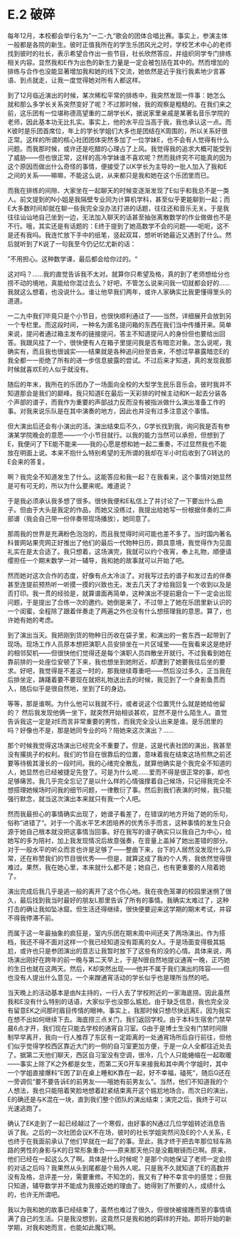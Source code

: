 # E.2 破碎

每年12月，本校都会举行名为”一二-九“歌会的团体合唱比赛。事实上，参演主体一般都是各院的新生。彼时正值我所在的学生乐团风光之时，学校艺术中心的老师找到彼时的社长，表示希望合作出一些节目，社长欣然答应，并组织同学专门排练相关内容。显然我和E作为出色的新生力量是一定会被包括在其中的。然而增加的排练与合作也没能显著增加我和她的线下交流，她依然是近乎我行我素地少言寡语、到点就走，让我一度觉得她对所有人都这样。

到了12月临近演出的时候，某次稀松平常的排练中，我突然发现一件事：她怎么就和那么多学长关系突然变好了呢？不过那时候，我的观察是粗糙的。在我们来之前，这乐团有一位堪称德高望重的二胡学长K，据说家里亲戚是某著名音乐学院的老师，因此基本功无比扎实。事实上，他的水平应当高于我，我也承认这一点。而K彼时是乐团首席位，年上的学长学姐们大多也是团结在K周围的，所以关系好很正常。这样的所谓的核心社团团体突然多加了一位学妹E，也不会有人觉得有什么问题。而我那时候，或许还是吃醋的心理占了上风。我觉得我的追求大概可能受到了威胁——但也很正常，这样的高冷学妹谁不喜欢呢？然而我终究不可能真的因为这个原因而做出什么奇怪的事情，便接受了以K学长为主导的一批人加入了我和E之间的关系——嘛嘛，不能这么说，从来都只是我和她在这个乐团里而已。

而我在排练的间隙、大家坐在一起聊天的时候变逐渐发现了E似乎和我总不是一类人。前文提到的N小姐是我隔壁专业同为计算机学科，甚至似乎更能聊到一起；而E大多数时间却就在聊一些我完全没办法打进的话题，往往还和音乐无关。于是我往往讪讪地自己坐到一边，无法加入聊天的话甚至抽张离散数学的作业做做也不是不行。哦，其实还是有话题的：E终于提到了她高数学不会的问题——呃呃，这不是还有我吗。我连忙放下手中的纸笔，竖起双耳，想听听她最近又遇到了什么。然后就听到了K说了一句我至今仍记忆尤新的话：

”不用担心。这种数学课，最后都会给你过的。“

这对吗？……我的直觉告诉我不太对。就算你只希望及格，真的到了老师想给分也捞不动的境地，真能给你混过去么？好吧，不管怎么说来问我一切就都会好的……我就这么想着，也没说什么。谁让他早我们两年，或许人家确实比我更懂得里头的道道。

一二九中我们毕竟只是个小节目，也很快顺利通过了——当然，详细展开会放到另一个专栏里。而这段时间，一种名为匿名提问箱的东西在我们当中传播开来。简单来说，提问者通过箱主发布的链接提问，答主不知道提问人的身份但也要给出回答。我跟风挂了一个，很快便有人在箱子里提问我是否有暗恋对象。怎么说呢，我确实有，而且我也很诚实——结果就是各种追问纷至沓来，不想过早暴露暗恋E的我全都一一拒绝了所有的进一步信息披露的尝试。不过后来才知道，真的发现我那时候就喜欢E的人似乎就没有。

随后的年末，我所在的乐团办了一场面向全校的大型学生民乐音乐会。彼时我并不知道那会是我们的巅峰。我只知道E在最后一天彩排的时候主动和K一起去分装各个声部的谱子，而我作为重要的声部战力反而没有被指派做什么演出准备工作的事。对我来说乐队是在其中演奏的地方，因此也并没有过多注意这个事情。

但大演出后还会有小演出的活。演出结束后不久，G学长找到我，询问我是否有参演某学院晚会的意愿——一个小节目就行。以我的能力当然可以承担，但想到了E，我便问了下E能不能来——我的心愿是想和她一起二重奏，不过显然我也不能放在明面上说。本来不抱什么特别希望的无所谓的我却在半小时后收到了G转达的E会来的答复。

啊？我完全不知道发生了什么。这能答应和我一起？在我看来，这个事情对她显然是可有可无的，所以为什么要来呢。难道说？

于是我必须承认我多想了很多。很快我便和E私信上了并讨论了一下要出什么曲子。但由于大头是我定的作品，而她又没练过，我提出给她写一份根据伴奏的二声部谱（我会自己带一份伴奏带现场播放），她同意了。

那周我的世界是充满粉色泡泡的，而且我觉得时间可能也差不多了。当时国内著名科普网站果壳网正好推出了他们的最后一代物种日历，颇具意境，我觉得作为见面礼实在是太合适了。我只想着，这场演完，我就可以约个夜宵，奉上礼物，顺便请缨担任一个期末数学一对一辅导，我和她的故事就可以开始了吧。

然而她对这次合作的态度，好像有点太冷淡了。对我写过去的谱子和发过去的伴奏甚至连提前预热听一听摸一摸的兴致也无，发去几天了才给我回复一个收到以及是否打印。我一贯的经验是，就算谱面再简单，这种演出不提前磨合一下一定会出现问题，于是提出了合练一次的邀约。她倒是来了，不过带上了她在乐团里新认识的一个闺蜜，全程除了跟着伴奏走了两遍之外也没有什么想搭理我的意思。算了，也许她有她的考虑。

到了演出当天。我把刚到货的物种日历收在袋子里，和演出的一套东西一起带到了现场。现场工作人员原本想把演职人员安排坐在一片区域里——在我看来这是绝好的相邻契机——但很快他们觉得还是每个演职人员四散坐开就行。不过我看到她在靠前排的一处座位安顿了下来，我也想坐到她附近，却遭到了她要我往后坐的要求。好吧，我觉得是不差这一时的，那我继续尊重吧——然后没过多久，正当我在后排坐定，踌躇着要不要现在就把礼物送出去的时候，我见到了一个身影鱼贯而入，随后似乎是很自然地，坐到了E的身边。

等等，那是谁啊。为什么他可以我就不行，或者说这个位置凭什么就是她给他留的？ 然后我发现他俩一坐下，就突然开始相谈甚欢，显然不是什么陌生人。直觉告诉我这一定是对E而言非常重要的男性，而我完全没认出来是谁。是乐团里的吗？好像也不是，那是她同专业的吗？陪她来这次演出？……

那个时候我觉得这场演出已经完全不重要了。但是，这是代表社团的演出，我甚至没有撂挑子的权利。我们的节目在很靠后的位置，意味着我在结束这场煎熬之前还要等待极其漫长的一段时间。我的心绪完全散乱，就算他确实是个我完全不知道的人，她显然也已经被捷足先登了。可是为什么呢……爱而不得是很正常的事，却也足够痛苦。我几乎完全忘记了是以什么样的心情强撑着自己候场，只记得我完全不想搭理她候场时问我的细节问题，一律敷衍了事。然后到我们表演的时候，我只能强行默念，就当这次演出本来就只有我一个人吧。

然而我最担心的事情确实出现了，她谱子看差了，在错误的地方开始了她的乐句，俗称”进错了“。对于一个高水平艺术团培养的优秀乐手而言，这种事情的发生只会源于她自己根本就没把这事情当回事。好在我写的谱子确实只以我自己为中心，给她写的多为陪衬，加上我发现情况后故意强奏，在音量上盖掉了她出差错的部分。对于一般水平的听众而言也许是足够了——整曲下来，台下的人居然没发现什么异常，还在称赞我们的节目很优秀——但是，就算这成了我的个人秀，我依然觉得很难过。果然，我在她心里，本来就什么都不是；她自己，也有更重要的人陪着她了。

演出完成后我几乎是逃一般的离开了这个伤心地。我在夜色笼罩的校园里迷惘了很久，最后找到我当时最好的朋友L那里告诉了所有的事情。我确实太难过了，这种打击的确让我如坠冰窟。但生活还得继续，很快便要迎来这学期的期末考试，并容不得我停滞不前。

而属于这一年最抽象的疯狂是，室内乐团在期末周中间还夹了两场演出。作为搭档，我还不得不面对这样一个我已经知道没有距离的女人。于是场面变得极其尴尬，或许也只是参团演出的意志让我暂时放下了这些有的没的心情。具体来说，两场演出刚好在跨年的前一晚与第二天早上，于是N很自然地提议通宵一晚，正巧她的生日也就在这两天。然后，K却突然出现——他并不属于我们演出的阵容——但也没有人提出什么意见，一个来蹭通宵活动的学长似乎也是理所当然的吧。

当天晚上的活动基本是由N主持的，一行人去了学校附近的一家海底捞。因此虽然我和E没有什么特别的话语，大家似乎也没那么尴尬。由于缺乏信息，我也完全没有留意EK之间那时眉目传情的眼神。事实上，我那时候只想尽快远离E，因为我实在想不出如何继续下去。海底捞三点关门，我们返回学校。由于本科生宿舍门禁早晨6点才开，我们现在只能去学校的通宵自习室。G由于是博士生没有门禁时间限制早早离开，我向一行人推荐了东区有一定距离的一处通宵场所后自行前往，但他们似乎觉得学校西区靠近大门的一侧的自习室更加方便，于是一众人全都往近处去了。据第二天他们聊天，西区自习室没有空调，很冷，几个人只能蜷缩在一起取暖——事实上除了K之外都是女生，而第二天G开车来接我和其中两个学姐时，其中一个学姐直接爆料”E困了趴在桌上睡和K靠在一起，好不幸福，磕死“，随后G还在一旁调侃“要不要告诉E的前男友——哦她有前男友么”。当然，他们不知道我的个人想法，我也只能陪着笑脸地想着赶紧结束离开这个尴尬地场合。而次日的演出，E的确还是与K混在一块，直到我们整个团队的演出结束；演完之后，我终于可以光速逃跑了。

确认了EK走到了一起已经越过了一个寒假，由好事的N通过几位学姐转述消息告诉了我。之后的一次社团会议K不在场，彼时的社长学姐突然问及E的个人关系，E也终于在我面前承认了他们早就在一起了的事。至此，我才终于把去年那位轻车熟路的男性的身影与K的日常形象重合——原来那天他只是没戴眼镜而已啊。原来，他们已经在一起这么久了啊。具体是什么时候呢？是那个向她保证了老师一定会捞的对话之后吗？我果然从头到尾都是个局外人呢。只是我不久就知道了E的高数并没有及格，总评差一分，需要重修。不知怎的，我又有了种不幸言中的感觉；但我只知道，辅导数学并不能成为我接近她的理由了。她得到了所要的人，成绩什么的，也许无所谓吧。

我以为我和她的故事已经结束了，虽然也难过了很久，但很快被接踵而至的事情填满了自己的生活。只是我没想到，这竟然只是我和她的羁绊的开始。即将开始的新学期，对我和她而言，也能如此魔幻啊。
